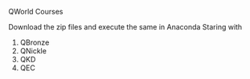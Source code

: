 QWorld Courses

Download the zip files and execute the same in Anaconda
Staring with 
1. QBronze
2. QNickle
3. QKD
4. QEC

